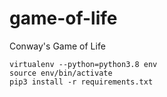 # game-of-life
Conway's Game of Life

```
virtualenv --python=python3.8 env
source env/bin/activate
pip3 install -r requirements.txt
```